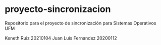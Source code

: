 # proyecto-sincronizacion
Repositorio para el proyecto de sincronización para Sistemas Operativos UFM

Keneth Ruiz 20210104
Juan Luis Fernandez 20200112
